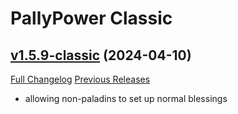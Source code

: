 # PallyPower Classic

## [v1.5.9-classic](https://github.com/AznamirWoW/PallyPower/tree/v1.5.9-classic) (2024-04-10)
[Full Changelog](https://github.com/AznamirWoW/PallyPower/compare/v1.5.8-classic...v1.5.9-classic) [Previous Releases](https://github.com/AznamirWoW/PallyPower/releases)

- allowing non-paladins to set up normal blessings  
